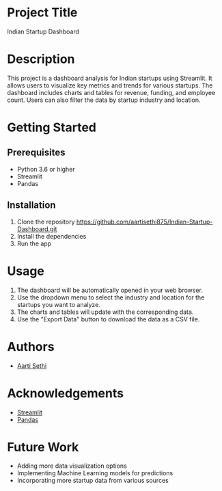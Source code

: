 
# Project Title
Indian Startup Dashboard

# Description
This project is a dashboard analysis for Indian startups using Streamlit. It allows users to visualize key metrics and trends for various startups. The dashboard includes charts and tables for revenue, funding, and employee count. Users can also filter the data by startup industry and location.

# Getting Started

## Prerequisites
- Python 3.6 or higher
- Streamlit
- Pandas


## Installation
1. Clone the repository
 https://github.com/aartisethi875/Indian-Startup-Dashboard.git
2. Install the dependencies
3. Run the app


# Usage
1. The dashboard will be automatically opened in your web browser.
2. Use the dropdown menu to select the industry and location for the startups you want to analyze.
3. The charts and tables will update with the corresponding data.
4. Use the "Export Data" button to download the data as a CSV file.


# Authors
- [Aarti Sethi](https://github.com/aartisethi875)

# Acknowledgements
- [Streamlit](https://streamlit.io/)
- [Pandas](https://pandas.pydata.org/)

# Future Work
- Adding more data visualization options
- Implementing Machine Learning models for predictions
- Incorporating more startup data from various sources
